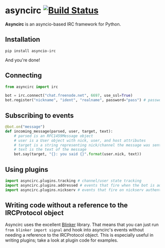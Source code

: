 # asyncirc [![Build Status](https://travis-ci.org/watchtower/asyncirc.svg?branch=master)](https://travis-ci.org/watchtower/asyncirc)

**Asyncirc** is an asyncio-based IRC framework for Python.

## Installation

```
pip install asyncio-irc
```

And you're done!

## Connecting

```python
from asyncirc import irc

bot = irc.connect("chat.freenode.net", 6697, use_ssl=True)
bot.register("nickname", "ident", "realname", password="pass") # password optional
```

## Subscribing to events

```python
@bot.on("message")
def incoming_message(parsed, user, target, text):
    # parsed is an RFC1459Message object
    # user is a User object with nick, user, and host attributes
    # target is a string representing nick/channel the message was sent to
    # text is the text of the message
    bot.say(target, "{}: you said {}".format(user.nick, text))
```

## Using plugins

```python
import asyncirc.plugins.tracking # channel/user state tracking
import asyncirc.plugins.addressed # events that fire when the bot is addressed
import asyncirc.plugins.nickserv # events that fire on nickserv authentication responses
```

## Writing code without a reference to the IRCProtocol object

Asyncirc uses the excellent [Blinker](https://pythonhosted.org/blinker/) library.
That means that you can just run `from blinker import signal` and hook into
asyncirc's events without needing a reference to the IRCProtocol object. This is
especially useful in writing plugins; take a look at plugin code for examples.
